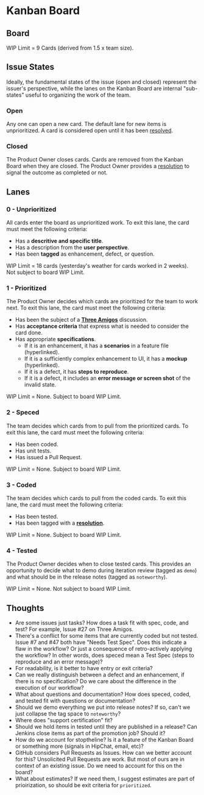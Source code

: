 # Kanban Board

## Board

WIP Limit = 9 Cards (derived from 1.5 x team size).

## Issue States

Ideally, the fundamental states of the issue (open and closed) represent the issuer's perspective, while the lanes on the Kanban Board are internal "sub-states" useful to organizing the work of the team.

### Open

Any one can open a new card. The default lane for new items is unprioritized. A card is considered open until it has been [resolved](Resolutions.md).

### Closed

The Product Owner closes cards. Cards are removed from the Kanban Board when they are closed. The Product Owner provides a [resolution](Resolutions.md) to signal the outcome as completed or not.

## Lanes

### 0 - Unprioritized

All cards enter the board as unprioritized work. To exit this lane, the card must meet the following criteria:

* Has a **descritive and specific title**.
* Has a description from the **user perspective**.
* Has been **tagged** as enhancement, defect, or question.

WIP Limit = 18 cards (yesterday's weather for cards worked in 2 weeks). Not subject to board WIP Limit.

### 1 - Prioritized

The Product Owner decides which cards are prioritized for the team to work next. To exit this lane, the card must meet the following criteria:

* Has been the subject of a **[Three Amigos](../Ceremonies/ThreeAmigos.md)** discussion.
* Has **acceptance criteria** that express what is needed to consider the card done.
* Has appropriate **specifications**.
  * If it is an enhancement, it has a **scenarios** in a feature file (hyperlinked).
  * If it is a sufficiently complex enhancement to UI, it has a **mockup** (hyperlinked).
  * If it is a defect, it has **steps to reproduce**.
  * If it is a defect, it includes an **error message or screen shot** of the invalid state.

WIP Limit = None. Subject to board WIP Limit.

### 2 - Speced

The team decides which cards from to pull from the prioritized cards. To exit this lane, the card must meet the following criteria:

* Has been coded.
* Has unit tests.
* Has issued a Pull Request.

WIP Limit = None. Subject to board WIP Limit.

### 3 - Coded

The team decides which cards to pull from the coded cards. To exit this lane, the card must meet the following criteria:

* Has been tested.
* Has been tagged with a **[resolution](Resolutions.md)**.

WIP Limit = None. Subject to board WIP Limit.

### 4 - Tested

The Product Owner decides when to close tested cards. This provides an opportunity to decide what to demo during iteration review (tagged as `demo`) and what should be in the release notes (tagged as `noteworthy`).

WIP Limit = None. Not subject to board WIP Limit.

## Thoughts

* Are some issues just tasks? How does a task fit with spec, code, and test? For example, Issue #27 on Three Amigos.
* There's a conflict for some items that are currently coded but not tested. Issue #7 and #47 both have "Needs Test Spec". Does this indicate a flaw in the workflow? Or just a consequence of retro-actively applying the workflow? In other words, does speced mean a Test Spec (steps to reproduce and an error message)?
* For readability, is it better to have entry or exit criteria?
* Can we really distinguish between a defect and an enhancement, if there is no specification? Do we care about the difference in the execution of our workflow?
* What about questions and documentation? How does speced, coded, and tested fit with questions or documentation?
* Should we demo everything we put into release notes? If so, can't we just collapse the tag space to `noteworthy`?
* Where does "support certification" fit?
* Should we hold items in tested until they are published in a release? Can Jenkins close items as part of the promotion job? Should it?
* How do we account for stoptheline? Is it a feature of the Kanban Board or something more (signals in HipChat, email, etc)?
* GitHub considers Pull Requests as Issues. How can we better account for this? Unsolicited Pull Requests are work. But most of ours are in context of an existing issue. Do we need to account for this on the board?
* What about estimates? If we need them, I suggest estimates are part of prioirization, so should be exit criteria for `prioritized`.
